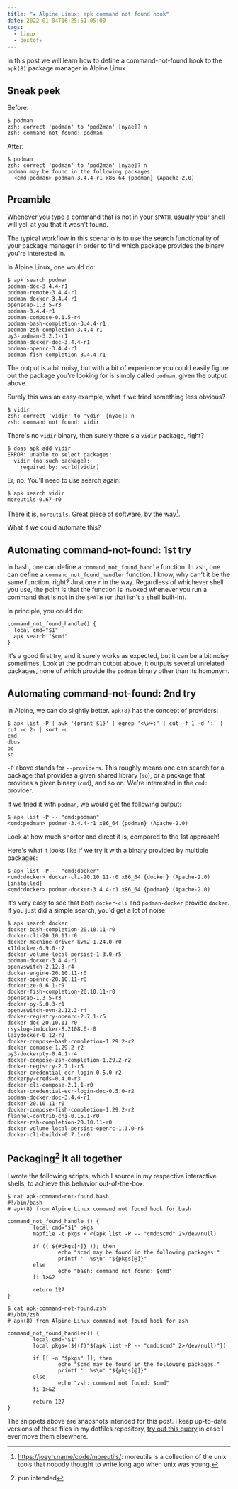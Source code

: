 ```yaml
---
title: "★ Alpine Linux: apk command not found hook"
date: 2022-01-04T16:25:51-05:00
tags:
  - linux
  - bestof★
---
```


In this post we will learn how to define a command-not-found hook to the `apk(8)` package manager in Alpine Linux.

## Sneak peek

Before:

```shell
$ podman
zsh: correct 'podman' to 'pod2man' [nyae]? n
zsh: command not found: podman
```

After:

```shell
$ podman
zsh: correct 'podman' to 'pod2man' [nyae]? n
podman may be found in the following packages:
  <cmd:podman> podman-3.4.4-r1 x86_64 {podman} (Apache-2.0)
```


## Preamble

Whenever you type a command that is not in your `$PATH`, usually your shell
will yell at you that it wasn't found.

The typical workflow in this scenario is to use the search functionality of your package manager in order to find which package provides the binary you're interested in.

In Alpine Linux, one would do:

```shell
$ apk search podman
podman-doc-3.4.4-r1
podman-remote-3.4.4-r1
podman-docker-3.4.4-r1
openscap-1.3.5-r3
podman-3.4.4-r1
podman-compose-0.1.5-r4
podman-bash-completion-3.4.4-r1
podman-zsh-completion-3.4.4-r1
py3-podman-3.2.1-r1
podman-docker-doc-3.4.4-r1
podman-openrc-3.4.4-r1
podman-fish-completion-3.4.4-r1
```

The output is a bit noisy, but with a bit of experience you could easily figure out the package you're looking for is simply called `podman`, given the output above.

Surely this was an easy example, what if we tried something less obvious?

```shell
$ vidir
zsh: correct 'vidir' to 'vdir' [nyae]? n
zsh: command not found: vidir
```

There's no `vidir` binary, then surely there's a `vidir` package, right?

```shell
$ doas apk add vidir
ERROR: unable to select packages:
  vidir (no such package):
    required by: world[vidir]
```

Er, no. You'll need to use search again:

```shell
$ apk search vidir
moreutils-0.67-r0
```

There it is, `moreutils`. Great piece of software, by the way[^moreutils].

What if we could automate this?

## Automating command-not-found: 1st try

In bash, one can define a `command_not_found_handle` function. In zsh, one can define a `command_not_found_handler` function. I know, why can't it be the same function, right? Just one `r` in the way. Regardless of whichever shell you use, the point is that the function is invoked whenever you run a command that is not in the `$PATH` (or that isn't a shell built-in).

In principle, you could do:

```shell
command_not_found_handle() {
  local cmd="$1"
  apk search "$cmd"
}
```

It's a good first try, and it surely works as expected, but it can be a bit noisy sometimes. Look at the podman output above, it outputs several unrelated packages, none of which provide the `podman` binary other than its homonym.

## Automating command-not-found: 2nd try

In Alpine, we can do slightly better. `apk(8)` has the concept of providers:

```shell
$ apk list -P | awk '{print $1}' | egrep '<\w+:' | cut -f 1 -d ':' | cut -c 2- | sort -u
cmd
dbus
pc
so
```

`-P` above stands for `--providers`. This roughly means one can search for a package that provides a given shared library (`so`), or a package that provides a given binary (`cmd`), and so on. We're interested in the `cmd:` provider.

If we tried it with `podman`, we would get the following output:

```shell
$ apk list -P -- "cmd:podman"
<cmd:podman> podman-3.4.4-r1 x86_64 {podman} (Apache-2.0)
```

Look at how much shorter and direct it is, compared to the 1st approach!

Here's what it looks like if we try it with a binary provided by multiple packages:

```shell
$ apk list -P -- "cmd:docker"
<cmd:docker> docker-cli-20.10.11-r0 x86_64 {docker} (Apache-2.0) [installed]
<cmd:docker> podman-docker-3.4.4-r1 x86_64 {podman} (Apache-2.0)
```

It's very easy to see that both `docker-cli` and `podman-docker` provide `docker`. If you just did a simple search, you'd get a lot of noise:

```shell
$ apk search docker
docker-bash-completion-20.10.11-r0
docker-cli-20.10.11-r0
docker-machine-driver-kvm2-1.24.0-r0
x11docker-6.9.0-r2
docker-volume-local-persist-1.3.0-r5
podman-docker-3.4.4-r1
openvswitch-2.12.3-r4
docker-engine-20.10.11-r0
docker-openrc-20.10.11-r0
dockerize-0.6.1-r9
docker-fish-completion-20.10.11-r0
openscap-1.3.5-r3
docker-py-5.0.3-r1
openvswitch-ovn-2.12.3-r4
docker-registry-openrc-2.7.1-r5
docker-doc-20.10.11-r0
rsyslog-imdocker-8.2108.0-r0
lazydocker-0.12-r2
docker-compose-bash-completion-1.29.2-r2
docker-compose-1.29.2-r2
py3-dockerpty-0.4.1-r4
docker-compose-zsh-completion-1.29.2-r2
docker-registry-2.7.1-r5
docker-credential-ecr-login-0.5.0-r2
dockerpy-creds-0.4.0-r3
docker-cli-compose-2.1.1-r0
docker-credential-ecr-login-doc-0.5.0-r2
podman-docker-doc-3.4.4-r1
docker-20.10.11-r0
docker-compose-fish-completion-1.29.2-r2
flannel-contrib-cni-0.15.1-r0
docker-zsh-completion-20.10.11-r0
docker-volume-local-persist-openrc-1.3.0-r5
docker-cli-buildx-0.7.1-r0
```

## Packaging[^packaging] it all together

I wrote the following scripts, which I source in my respective interactive shells, to achieve this behavior out-of-the-box:

```shell
$ cat apk-command-not-found.bash
#!/bin/bash
# apk(8) from Alpine Linux command not found hook for bash

command_not_found_handle () {
        local cmd="$1" pkgs
        mapfile -t pkgs < <(apk list -P -- "cmd:$cmd" 2>/dev/null)

        if (( ${#pkgs[*]} )); then
                echo "$cmd may be found in the following packages:"
                printf '  %s\n' "${pkgs[@]}"
        else
                echo "bash: command not found: $cmd"
        fi 1>&2

        return 127
}
```

```shell
$ cat apk-command-not-found.zsh
#!/bin/zsh
# apk(8) from Alpine Linux command not found hook for zsh

command_not_found_handler() {
        local cmd="$1"
        local pkgs=(${(f)"$(apk list -P -- "cmd:$cmd" 2>/dev/null)"})

        if [[ -n "$pkgs" ]]; then
                echo "$cmd may be found in the following packages:"
                printf '  %s\n' "${pkgs[@]}"
        else
                echo "zsh: command not found: $cmd"
        fi 1>&2

        return 127
}
```

The snippets above are snapshots intended for this post.
I keep up-to-date versions of these files in my dotfiles repository, [try out this query](https://github.com/thiagowfx/.dotfiles/search?q=filename%3Aapk-command-not-found&type=code) in case I ever move them elsewhere.

[^moreutils]: https://joeyh.name/code/moreutils/: moreutils is a collection of the unix tools that nobody thought to write long ago when unix was young.
[^packaging]: pun intended
